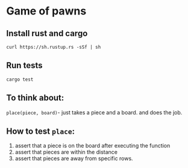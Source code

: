 # Game of pawns

## Install rust and cargo
```
curl https://sh.rustup.rs -sSf | sh
```

## Run tests

```
cargo test
```

## To think about:
`place(piece, board)`- just takes a piece and a board. and does the job.

## How to test `place`:
1. assert that a piece is on the board after executing the function
2. assert that pieces are within the distance
3. assert that pieces are away from specific rows.